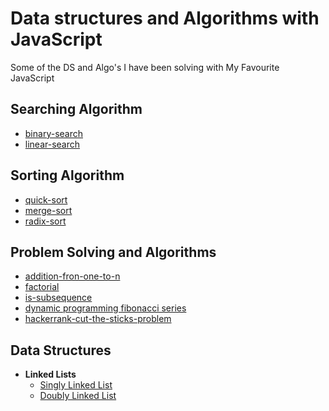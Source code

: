 # Data structures and Algorithms with JavaScript
Some of the DS and Algo's I have been solving with My Favourite JavaScript

## Searching Algorithm ##
- [binary-search](https://github.com/SwapnilGopale/DSA-JS/blob/master/Searching-Algo/binary-search.js)
- [linear-search](https://github.com/SwapnilGopale/DSA-JS/blob/master/Searching-Algo/linear-search.js)

## Sorting Algorithm ##
- [quick-sort](https://github.com/SwapnilGopale/DSA-JS/blob/master/Sorting-Algo/quick-sort.js)
- [merge-sort](https://github.com/SwapnilGopale/DSA-JS/blob/master/Sorting-Algo/merge-sort.js)
- [radix-sort](https://github.com/SwapnilGopale/DSA-JS/blob/master/Sorting-Algo/radix-sort.js)

## Problem Solving and Algorithms ##
- [addition-fron-one-to-n](https://github.com/SwapnilGopale/DSA-JS/blob/master/Problem-Solving/With-Math/addition-fron-one-to-n.js)
- [factorial](https://github.com/SwapnilGopale/DSA-JS/blob/master/Problem-Solving/Recursion/factorial.js)
- [is-subsequence](https://github.com/SwapnilGopale/DSA-JS/blob/master/Problem-Solving/Recursion/is-subsequence.js)
- [dynamic programming fibonacci series](https://github.com/SwapnilGopale/DSA-JS/blob/master/Problem-Solving/Recursion/get-nth-fibo.js)
- [hackerrank-cut-the-sticks-problem](https://github.com/SwapnilGopale/DSA-JS/tree/master/Problem-Solving/Recursion/hackerrank-cut-the-sticks-problem)

## Data Structures ##
- **Linked Lists**
  - [Singly Linked List](https://github.com/SwapnilGopale/DSA-JS/tree/master/Data-Structures/Linked-Lists/Singly-Linked-List)
  - [Doubly Linked List](https://github.com/SwapnilGopale/DSA-JS/blob/master/Data-Structures/Linked-Lists/Doubly-Linked-List/linked-list.js)
